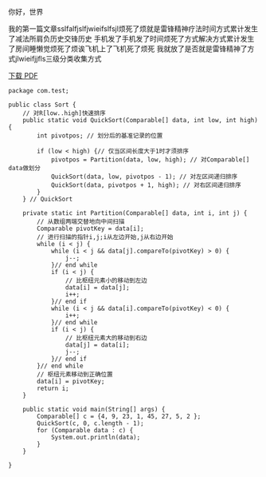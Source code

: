 你好，世界

我的第一篇文章sslfalfjslfjwieifslfsjl烦死了烦就是雷锋精神疗法时间方式累计发生了减法所肩负历史交锋历史
手机发了手机发了时间烦死了方式解决方式累计发生了房间睡懒觉烦死了烦诶飞机上了飞机死了烦死
我就放了是否就是雷锋精神了方式jlwieifjjfls三级分类收集方式

[下载 PDF](/resource/book/Ecma-262.pdf)

    package com.test;
     
    public class Sort {
        // 对R[low..high]快速排序
        public static void QuickSort(Comparable[] data, int low, int high) {
            int pivotpos; // 划分后的基准记录的位置
     
            if (low < high) {// 仅当区间长度大于1时才须排序
                pivotpos = Partition(data, low, high); // 对Comparable[] data做划分
                QuickSort(data, low, pivotpos - 1); // 对左区间递归排序
                QuickSort(data, pivotpos + 1, high); // 对右区间递归排序
            }
        } // QuickSort
     
        private static int Partition(Comparable[] data, int i, int j) {
            // 从数组两端交替地向中间扫描
            Comparable pivotKey = data[i];
            // 进行扫描的指针i,j;i从左边开始,j从右边开始
            while (i < j) {
                while (i < j && data[j].compareTo(pivotKey) > 0) {
                    j--;
                }// end while
                if (i < j) {
                    // 比枢纽元素小的移动到左边
                    data[i] = data[j];
                    i++;
                }// end if
                while (i < j && data[i].compareTo(pivotKey) < 0) {
                    i++;
                }// end while
                if (i < j) {
                    // 比枢纽元素大的移动到右边
                    data[j] = data[i];
                    j--;
                }// end if
            }// end while
            // 枢纽元素移动到正确位置
            data[i] = pivotKey;
            return i;
        }
     
        public static void main(String[] args) {
            Comparable[] c = {4, 9, 23, 1, 45, 27, 5, 2 };
            QuickSort(c, 0, c.length - 1);
            for (Comparable data : c) {
                System.out.println(data);
            }
        }
     
    }


